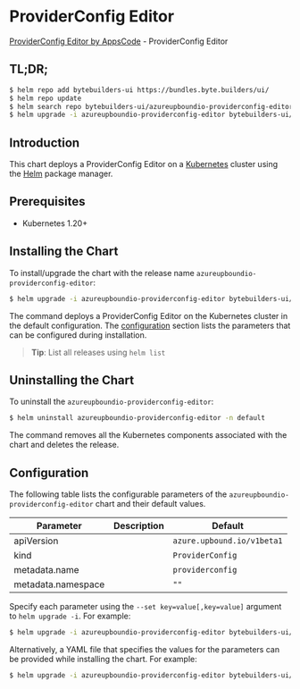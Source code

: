 # ProviderConfig Editor

[ProviderConfig Editor by AppsCode](https://byte.builders) - ProviderConfig Editor

## TL;DR;

```bash
$ helm repo add bytebuilders-ui https://bundles.byte.builders/ui/
$ helm repo update
$ helm search repo bytebuilders-ui/azureupboundio-providerconfig-editor --version=v0.4.18
$ helm upgrade -i azureupboundio-providerconfig-editor bytebuilders-ui/azureupboundio-providerconfig-editor -n default --create-namespace --version=v0.4.18
```

## Introduction

This chart deploys a ProviderConfig Editor on a [Kubernetes](http://kubernetes.io) cluster using the [Helm](https://helm.sh) package manager.

## Prerequisites

- Kubernetes 1.20+

## Installing the Chart

To install/upgrade the chart with the release name `azureupboundio-providerconfig-editor`:

```bash
$ helm upgrade -i azureupboundio-providerconfig-editor bytebuilders-ui/azureupboundio-providerconfig-editor -n default --create-namespace --version=v0.4.18
```

The command deploys a ProviderConfig Editor on the Kubernetes cluster in the default configuration. The [configuration](#configuration) section lists the parameters that can be configured during installation.

> **Tip**: List all releases using `helm list`

## Uninstalling the Chart

To uninstall the `azureupboundio-providerconfig-editor`:

```bash
$ helm uninstall azureupboundio-providerconfig-editor -n default
```

The command removes all the Kubernetes components associated with the chart and deletes the release.

## Configuration

The following table lists the configurable parameters of the `azureupboundio-providerconfig-editor` chart and their default values.

|     Parameter      | Description |                Default                |
|--------------------|-------------|---------------------------------------|
| apiVersion         |             | <code>azure.upbound.io/v1beta1</code> |
| kind               |             | <code>ProviderConfig</code>           |
| metadata.name      |             | <code>providerconfig</code>           |
| metadata.namespace |             | <code>""</code>                       |


Specify each parameter using the `--set key=value[,key=value]` argument to `helm upgrade -i`. For example:

```bash
$ helm upgrade -i azureupboundio-providerconfig-editor bytebuilders-ui/azureupboundio-providerconfig-editor -n default --create-namespace --version=v0.4.18 --set apiVersion=azure.upbound.io/v1beta1
```

Alternatively, a YAML file that specifies the values for the parameters can be provided while
installing the chart. For example:

```bash
$ helm upgrade -i azureupboundio-providerconfig-editor bytebuilders-ui/azureupboundio-providerconfig-editor -n default --create-namespace --version=v0.4.18 --values values.yaml
```

